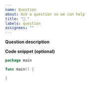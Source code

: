 ```yaml
---
name: Question
about: Ask a question so we can help
title: "🤔 "
labels: question
assignees: ""
---
```

**Question description**

**Code snippet (optional)**

```go
package main

func main() {

}
```
